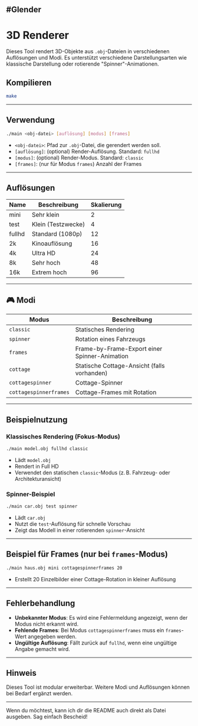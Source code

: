 #Glender
---

#  3D Renderer

Dieses Tool rendert 3D-Objekte aus `.obj`-Dateien in verschiedenen Auflösungen und Modi. Es unterstützt verschiedene Darstellungsarten wie klassische Darstellung oder rotierende "Spinner"-Animationen.

## Kompilieren

```bash
make
```

---

## Verwendung

```bash
./main <obj-datei> [auflösung] [modus] [frames]
```

* `<obj-datei>`: Pfad zur `.obj`-Datei, die gerendert werden soll.
* `[auflösung]`: (optional) Render-Auflösung. Standard: `fullhd`
* `[modus]`: (optional) Render-Modus. Standard: `classic`
* `[frames]`: (nur für Modus `frames`) Anzahl der Frames

---

## Auflösungen

| Name   | Beschreibung       | Skalierung |
| ------ | ------------------ | ---------- |
| mini   | Sehr klein         | 2          |
| test   | Klein (Testzwecke) | 4          |
| fullhd | Standard (1080p)   | 12         |
| 2k     | Kinoauflösung      | 16         |
| 4k     | Ultra HD           | 24         |
| 8k     | Sehr hoch          | 48         |
| 16k    | Extrem hoch        | 96         |

---

## 🎮 Modi

| Modus                  | Beschreibung                                  |
| ---------------------- | --------------------------------------------- |
| `classic`              | Statisches Rendering                          |
| `spinner`              | Rotation eines Fahrzeugs                      |
| `frames`               | Frame-by-Frame-Export einer Spinner-Animation |
| `cottage`              | Statische Cottage-Ansicht (falls vorhanden)   |
| `cottagespinner`       | Cottage-Spinner                               |
| `cottagespinnerframes` | Cottage-Frames mit Rotation                   |

---

## Beispielnutzung

### Klassisches Rendering (Fokus-Modus)

```bash
./main model.obj fullhd classic
```

* Lädt `model.obj`
* Rendert in Full HD
* Verwendet den statischen `classic`-Modus (z. B. Fahrzeug- oder Architekturansicht)

### Spinner-Beispiel

```bash
./main car.obj test spinner
```

* Lädt `car.obj`
* Nutzt die `test`-Auflösung für schnelle Vorschau
* Zeigt das Modell in einer rotierenden `spinner`-Ansicht

---

## Beispiel für Frames (nur bei `frames`-Modus)

```bash
./main haus.obj mini cottagespinnerframes 20
```

* Erstellt 20 Einzelbilder einer Cottage-Rotation in kleiner Auflösung

---

##  Fehlerbehandlung

* **Unbekannter Modus**: Es wird eine Fehlermeldung angezeigt, wenn der Modus nicht erkannt wird.
* **Fehlende Frames**: Bei Modus `cottagespinnerframes` muss ein `frames`-Wert angegeben werden.
* **Ungültige Auflösung**: Fällt zurück auf `fullhd`, wenn eine ungültige Angabe gemacht wird.

---


## Hinweis

Dieses Tool ist modular erweiterbar. Weitere Modi und Auflösungen können bei Bedarf ergänzt werden.

---

Wenn du möchtest, kann ich dir die README auch direkt als Datei ausgeben. Sag einfach Bescheid!
